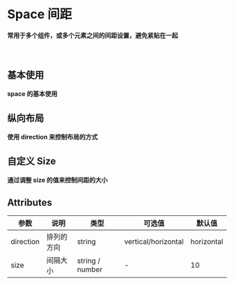 <script setup>
import demo1 from './demo1.vue';
import demo2 from './demo2.vue';
import demo3 from './demo3.vue';
import preview from '@/components/preview.vue';
</script>

# Space 间距

#### 常用于多个组件，或多个元素之间的间距设置，避免紧贴在一起

<br/>

## 基本使用

#### space 的基本使用
<div class="source">
  <demo1/>
</div>
<preview compName="space" demoName="demo1"/>


## 纵向布局

#### 使用 direction 来控制布局的方式
<div class="source">
  <demo2/>
</div>
<preview compName="space" demoName="demo2"/>


## 自定义 Size

#### 通过调整 size 的值来控制间距的大小
<div class="source">
  <demo3/>
</div>
<preview compName="space" demoName="demo3"/>


## Attributes
| 参数      | 说明    | 类型      | 可选值       | 默认值   |
|---------- |-------- |---------- |-------------  |-------- |
| direction     | 排列的方向   | string    |   vertical/horizontal      |    	horizontal    |
| size     | 间隔大小   | string / number   |   -      |    10     |

<br/>
